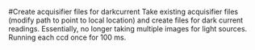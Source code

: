 #Create acquisifier files for darkcurrent
Take existing acquisifier files (modify path to point to local location) and create files for dark current readings. Essentially, no longer taking multiple images for light sources. Running each ccd once for 100 ms.